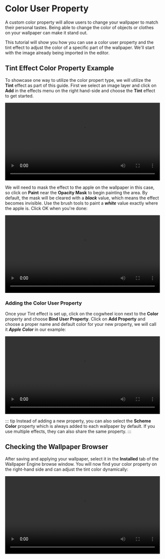 # Color User Property

A custom color property will allow users to change your wallpaper to match their personal tastes. Being able to change the color of objects or clothes on your wallpaper can make it stand out.

This tutorial will show you how you can use a color user property and the tint effect to adjust the color of a specific part of the wallpaper. We'll start with the image already being imported in the editor.

## Tint Effect Color Property Example

To showcase one way to utilize the color propert type, we will utilize the **Tint** effect as part of this guide. First we select an image layer and click on **Add** in the effects menu on the right hand-side and choose the **Tint** effect to get started.

<video width="100%" controls loop autoplay>
  <source src="/videos/property_color_add_tint.mp4" type="video/mp4">
  Your browser does not support the video tag.
</video>

We will need to mask the effect to the apple on the wallpaper in this case, so click on **Paint** near the **Opacity Mask** to begin painting the area. By default, the mask will be cleared with a ***black*** value, which means the effect becomes invisible. Use the brush tools to paint a ***white*** value exactly where the apple is. Click OK when you're done:

<video width="100%" controls loop autoplay>
  <source src="/videos/property_color_paint_mask.mp4" type="video/mp4">
  Your browser does not support the video tag.
</video>

### Adding the Color User Property

Once your Tint effect is set up, click on the cogwheel icon next to the **Color** property and choose **Bind User Property**. Click on **Add Property** and choose a proper name and default color for your new property, we will call it ***Apple Color*** in our example:

<video width="100%" controls loop autoplay>
  <source src="/videos/property_color_add_property.mp4" type="video/mp4">
  Your browser does not support the video tag.
</video>

::: tip
Instead of adding a new property, you can also select the **Scheme Color** property which is always added to each wallpaper by default. If you use multiple effects, they can also share the same property.
:::

## Checking the Wallpaper Browser

After saving and applying your wallpaper, select it in the **Installed** tab of the Wallpaper Engine browse window. You will now find your color property on the right-hand side and can adjust the tint color dynamically:

<video width="100%" controls loop autoplay>
  <source src="/videos/property_color_finished.mp4" type="video/mp4">
  Your browser does not support the video tag.
</video>

